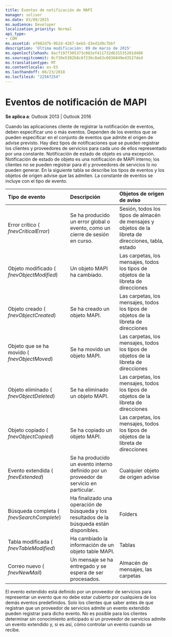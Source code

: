 ```yaml
---
title: Eventos de notificación de MAPI
manager: soliver
ms.date: 03/09/2015
ms.audience: Developer
localization_priority: Normal
api_type:
- COM
ms.assetid: ef082d7b-9b2d-4267-beb5-d3ed1d9c7bbf
description: 'Última modificación: 09 de marzo de 2015'
ms.openlocfilehash: 8acf197f305373c082ef411732d631535201d488
ms.sourcegitcommit: 0cf39e5382b8c6f236c8a63c6036849ed3527ded
ms.translationtype: MT
ms.contentlocale: es-ES
ms.lasthandoff: 08/23/2018
ms.locfileid: "22567254"
---
```

# <a name="mapi-notification-events"></a>Eventos de notificación de MAPI

  
  
**Se aplica a**: Outlook 2013 | Outlook 2016 
  
Cuando las aplicaciones cliente de registrar la notificación de eventos, deben especificar uno o más eventos. Dependen de los eventos que se pueden especificar en el conjunto de eventos que admite el origen de advise previsto. Hay diez tipos de notificaciones que se pueden registrar los clientes y proveedores de servicios para cada uno de ellos representado por una constante. Notificación de estado de objeto es una excepción. Notificación de estado de objeto es una notificación de MAPI interno; los clientes no se pueden registrar para él y proveedores de servicios lo no pueden generar. En la siguiente tabla se describe los tipos de eventos y los objetos de origen advise que las admiten. La constante de eventos se incluye con el tipo de evento.
  
|**Tipo de evento**|**Descripción**|**Objetos de origen de aviso**|
|:-----|:-----|:-----|
|Error crítico ( _fnevCriticalError_)  <br/> |Se ha producido un error global o evento, como un cierre de sesión en curso.  <br/> |Sesión, todos los tipos de almacén de mensajes y objetos de la libreta de direcciones, tabla, estado  <br/> |
|Objeto modificado ( _fnevObjectModified_)  <br/> |Un objeto MAPI ha cambiado.  <br/> |Las carpetas, los mensajes, todos los tipos de objetos de la libreta de direcciones  <br/> |
|Objeto creado ( _fnevObjectCreated_)  <br/> |Se ha creado un objeto MAPI.  <br/> |Las carpetas, los mensajes, todos los tipos de objetos de la libreta de direcciones  <br/> |
|Objeto que se ha movido ( _fnevObjectMoved_)  <br/> |Se ha movido un objeto MAPI.  <br/> |Las carpetas, los mensajes, todos los tipos de objetos de la libreta de direcciones  <br/> |
|Objeto eliminado ( _fnevObjectDeleted_)  <br/> |Se ha eliminado un objeto MAPI.  <br/> |Las carpetas, los mensajes, todos los tipos de objetos de la libreta de direcciones  <br/> |
|Objeto copiado ( _fnevObjectCopied_)  <br/> |Se ha copiado un objeto MAPI.  <br/> |Las carpetas, los mensajes, todos los tipos de objetos de la libreta de direcciones  <br/> |
|Evento extendida ( _fnevExtended_)  <br/> |Se ha producido un evento interno definido por un proveedor de servicio en particular.  <br/> |Cualquier objeto de origen advise  <br/> |
|Búsqueda completa ( _fnevSearchComplete_)  <br/> |Ha finalizado una operación de búsqueda y los resultados de la búsqueda están disponibles.  <br/> |Folders  <br/> |
|Tabla modificada ( _fnevTableModified_)  <br/> |Ha cambiado la información de un objeto table MAPI.  <br/> |Tablas  <br/> |
|Correo nuevo ( _fnevNewMail_)  <br/> |Un mensaje se ha entregado y se espera de ser procesados.  <br/> |Almacén de mensajes, las carpetas  <br/> |
   
El evento extendido está definido por un proveedor de servicios para representar un evento que no debe estar cubierto por cualquiera de los demás eventos predefinidos. Solo los clientes que saber antes de que registran que un proveedor de servicios admite un evento extendido pueden registrar para dicho evento. No es posible para los clientes determinar sin conocimiento anticipado si un proveedor de servicios admite un evento extendido y, si es así, cómo controlar un evento cuando se recibe.
  

